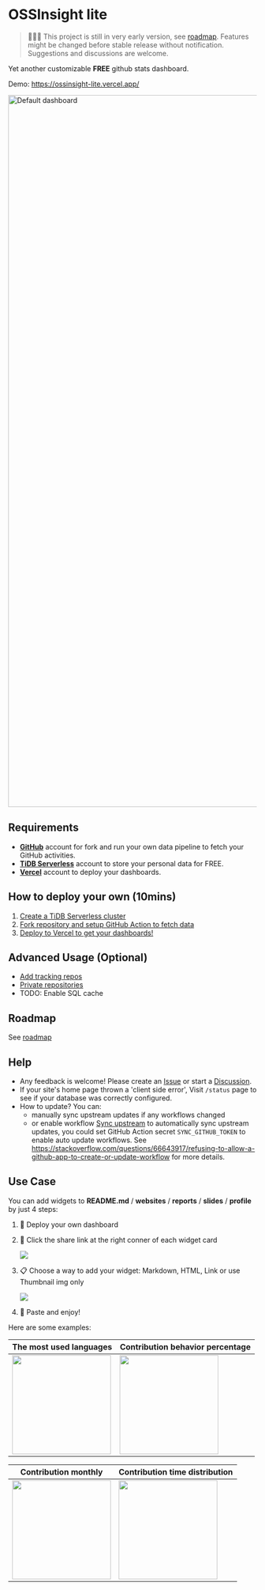 # OSSInsight lite

> 🚧🚧🚧 This project is still in very early version, see [roadmap](https://github.com/pingcap/ossinsight-lite/issues/1).
> Features might be changed before stable release without notification.
> Suggestions and discussions are welcome.

Yet another customizable **FREE** github stats dashboard.

Demo: https://ossinsight-lite.vercel.app/

<img width="1440" alt="Default dashboard" src="https://github.com/pingcap/ossinsight-lite/assets/55385323/0eb143bb-abfb-4d31-8bbc-36da87355f2d">

## Requirements

- **[GitHub](https://github.com.)** account for fork and run your own data pipeline to fetch your GitHub activities.
- **[TiDB Serverless](https://tidbcloud.com/?utm_source=ossinsight&utm_medium=lite)** account to store your personal data for FREE.
- **[Vercel](https://vercel.com/)** account to deploy your dashboards.

## How to deploy your own (10mins)

1. [Create a TiDB Serverless cluster](docs/setup/database.md)
2. [Fork repository and setup GitHub Action to fetch data](docs/setup/repo-and-action.md)
3. [Deploy to Vercel to get your dashboards!](docs/setup/deploy-to-vercel.md)

## Advanced Usage (Optional)

- [Add tracking repos](docs/setup/tracking-repos.md)
- [Private repositories](docs/setup/private-repositories.md)
- TODO: Enable SQL cache

## Roadmap

See [roadmap](https://github.com/pingcap/ossinsight-lite/issues/1)

## Help

- Any feedback is welcome! Please create an [Issue](https://github.com/pingcap/ossinsight-lite/issues/new/choose) or
start a [Discussion](https://github.com/pingcap/ossinsight-lite/discussions/new/choose).
- If your site's home page thrown a 'client side error', Visit `/status` page to see if your database was correctly
configured.
- How to update? You can:
  - manually sync upstream updates if any workflows changed
  - or enable workflow [Sync upstream](.github/workflows/repo-sync.yml) to automatically sync upstream updates, you could set GitHub Action secret `SYNC_GITHUB_TOKEN` to enable auto update workflows. See https://stackoverflow.com/questions/66643917/refusing-to-allow-a-github-app-to-create-or-update-workflow for more
details.

## Use Case

You can add widgets to **README.md** / **websites** / **reports** / **slides** / **profile** by just 4 steps:
  1. 🚀 Deploy your own dashboard
  2. 🔗 Click the share link at the right conner of each widget card

     <img src="https://github.com/pingcap/ossinsight-lite/assets/55385323/c51a2b8e-05f7-4a69-9e0b-414925d6878a" weight="400" />
     
  3. 📋 Choose a way to add your widget: Markdown, HTML, Link or use Thumbnail img only

     <img src="https://github.com/pingcap/ossinsight-lite/assets/55385323/128278ad-2b94-421d-8532-41175d73c73c" weight="400" />
     
  4. 🤩 Paste and enjoy!

Here are some examples:

| The most used languages| Contribution behavior percentage |
| ----------- | ----------- |
|<img src="https://ossinsight-lite.vercel.app/widgets/contribution-most-used-languages/thumbnail.png" height="200" />|<img src="https://ossinsight-lite.vercel.app/widgets/contribution-behavior-percentage/thumbnail.png" height="200" />|

| Contribution monthly| Contribution time distribution |
| ----------- | ----------- |
|<img src="https://ossinsight-lite.vercel.app/widgets/contribution-monthly/thumbnail.png" height="200" />|<img src="https://ossinsight-lite.vercel.app/widgets/contribution-time-distribution/thumbnail.png" height="200" />|


